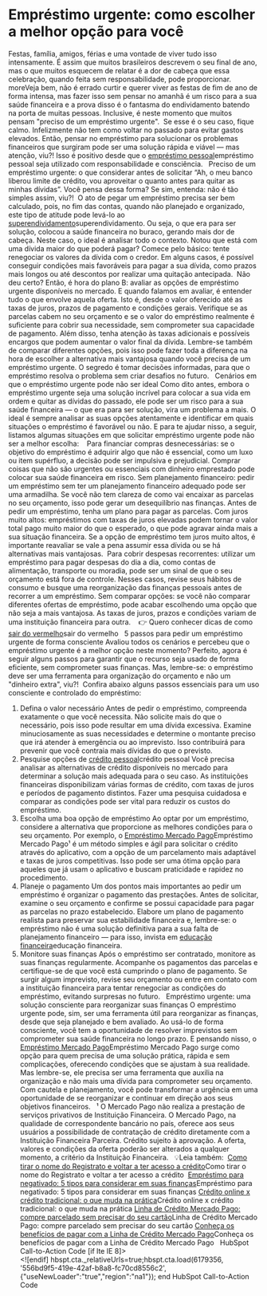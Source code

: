# Empréstimo urgente: como escolher a melhor opção para você

Festas, família, amigos, férias e uma vontade de viver tudo isso intensamente. É assim que muitos brasileiros descrevem o seu final de ano, mas o que muitos esquecem de relatar é a dor de cabeça que essa celebração, quando feita sem responsabilidade, pode proporcionar.
moreVeja bem, não é errado curtir e querer viver as festas de fim de ano de forma intensa, mas fazer isso sem pensar no amanhã é um risco para a sua saúde financeira e a prova disso é o fantasma do endividamento batendo na porta de muitas pessoas. Inclusive, é neste momento que muitos pensam "preciso de um empréstimo urgente". 
Se esse é o seu caso, fique calmo. Infelizmente não tem como voltar no passado para evitar gastos elevados. Então, pensar no empréstimo para solucionar os problemas financeiros que surgiram pode ser uma solução rápida e viável — mas atenção, viu?! Isso é positivo desde que o [empréstimo pessoal](/nao-pagar-emprestimo-pessoal)empréstimo pessoal seja utilizado com responsabilidade e consciência.
 
Preciso de um empréstimo urgente: o que considerar antes de solicitar
“Ah, o meu banco liberou limite de crédito, vou aproveitar o quanto antes para quitar as minhas dívidas”. Você pensa dessa forma? Se sim, entenda: não é tão simples assim, viu?! 
O ato de pegar um empréstimo precisa ser bem calculado, pois, no fim das contas, quando não planejado e organizado, este tipo de atitude pode levá-lo ao [superendividamento](/o-que-e-superendividamento-e-suas-causas)superendividamento. Ou seja, o que era para ser solução, colocou a saúde financeira no buraco, gerando mais dor de cabeça.
Neste caso, o ideal é analisar todo o contexto. Notou que está com uma dívida maior do que poderá pagar? Comece pelo básico: tente renegociar os valores da dívida com o credor. Em alguns casos, é possível conseguir condições mais favoráveis para pagar a sua dívida, como prazos mais longos ou até descontos por realizar uma quitação antecipada. 
Não deu certo? Então, é hora do plano B: avaliar as opções de empréstimo urgente disponíveis no mercado. E quando falamos em avaliar, é entender tudo o que envolve aquela oferta. Isto é, desde o valor oferecido até as taxas de juros, prazos de pagamento e condições gerais. Verifique se as parcelas cabem no seu orçamento e se o valor do empréstimo realmente é suficiente para cobrir sua necessidade, sem comprometer sua capacidade de pagamento.
Além disso, tenha atenção às taxas adicionais e possíveis encargos que podem aumentar o valor final da dívida. Lembre-se também de comparar diferentes opções, pois isso pode fazer toda a diferença na hora de escolher a alternativa mais vantajosa quando você precisa de um empréstimo urgente. O segredo é tomar decisões informadas, para que o empréstimo resolva o problema sem criar desafios no futuro.
 
Cenários em que o empréstimo urgente pode não ser ideal
Como dito antes, embora o empréstimo urgente seja uma solução incrível para colocar a sua vida em ordem e quitar as dívidas do passado, ele pode ser um risco para a sua saúde financeira — o que era para ser solução, vira um problema a mais.
O ideal é sempre analisar as suas opções atentamente e identificar em quais situações o empréstimo é favorável ou não. E para te ajudar nisso, a seguir, listamos algumas situações em que solicitar empréstimo urgente pode não ser a melhor escolha: 
 
Para financiar compras desnecessárias: se o objetivo do empréstimo é adquirir algo que não é essencial, como um luxo ou item supérfluo, a decisão pode ser impulsiva e prejudicial. Comprar coisas que não são urgentes ou essenciais com dinheiro emprestado pode colocar sua saúde financeira em risco.
Sem planejamento financeiro: pedir um empréstimo sem ter um planejamento financeiro adequado pode ser uma armadilha. Se você não tem clareza de como vai encaixar as parcelas no seu orçamento, isso pode gerar um desequilíbrio nas finanças. Antes de pedir um empréstimo, tenha um plano para pagar as parcelas.
Com juros muito altos: empréstimos com taxas de juros elevadas podem tornar o valor total pago muito maior do que o esperado, o que pode agravar ainda mais a sua situação financeira. Se a opção de empréstimo tem juros muito altos, é importante reavaliar se vale a pena assumir essa dívida ou se há alternativas mais vantajosas. 
Para cobrir despesas recorrentes: utilizar um empréstimo para pagar despesas do dia a dia, como contas de alimentação, transporte ou moradia, pode ser um sinal de que o seu orçamento está fora de controle. Nesses casos, revise seus hábitos de consumo e busque uma reorganização das finanças pessoais antes de recorrer a um empréstimo.
Sem comparar opções: se você não comparar diferentes ofertas de empréstimo, pode acabar escolhendo uma opção que não seja a mais vantajosa. As taxas de juros, prazos e condições variam de uma instituição financeira para outra. 
 
👉 Quero conhecer dicas de como [sair do vermelho](/saia-do-vermelho)sair do vermelho
 
5 passos para pedir um empréstimo urgente de forma consciente
Avaliou todos os cenários e percebeu que o empréstimo urgente é a melhor opção neste momento? Perfeito, agora é seguir alguns passos para garantir que o recurso seja usado de forma eficiente, sem comprometer suas finanças. Mas, lembre-se: o empréstimo deve ser uma ferramenta para organização do orçamento e não um "dinheiro extra", viu?! 
Confira abaixo alguns passos essenciais para um uso consciente e controlado do empréstimo:
1. Defina o valor necessário
Antes de pedir o empréstimo, compreenda exatamente o que você necessita. Não solicite mais do que o necessário, pois isso pode resultar em uma dívida excessiva. Examine minuciosamente as suas necessidades e determine o montante preciso que irá atender à emergência ou ao imprevisto. Isso contribuirá para prevenir que você contraia mais dívidas do que o previsto.
2. Pesquise opções de [crédito pessoal](/opcoes-alem-do-credito-pessoal)crédito pessoal
Você precisa analisar as alternativas de crédito disponíveis no mercado para determinar a solução mais adequada para o seu caso. As instituições financeiras disponibilizam várias formas de crédito, com taxas de juros e períodos de pagamento distintos. Fazer uma pesquisa cuidadosa e comparar as condições pode ser vital para reduzir os custos do empréstimo.
3. Escolha uma boa opção de empréstimo
Ao optar por um empréstimo, considere a alternativa que proporcione as melhores condições para o seu orçamento. Por exemplo, o [Empréstimo Mercado Pago](/emprestimo-mercado-pago-tudo-que-voce-precisa-saber)Empréstimo Mercado Pago¹ é um método simples e ágil para solicitar o crédito através do aplicativo, com a opção de um parcelamento mais adaptável e taxas de juros competitivas. Isso pode ser uma ótima opção para aqueles que já usam o aplicativo e buscam praticidade e rapidez no procedimento.
4. Planeje o pagamento
Um dos pontos mais importantes ao pedir um empréstimo é organizar o pagamento das prestações. Antes de solicitar, examine o seu orçamento e confirme se possui capacidade para pagar as parcelas no prazo estabelecido. Elabore um plano de pagamento realista para preservar sua estabilidade financeira e, lembre-se: o empréstimo não é uma solução definitiva para a sua falta de planejamento financeiro — para isso, invista em [educação financeira](/educacao-financeira-como-se-tornar-consumidor-consciente)educação financeira.
5. Monitore suas finanças
Após o empréstimo ser contratado, monitore as suas finanças regularmente. Acompanhe os pagamentos das parcelas e certifique-se de que você está cumprindo o plano de pagamento. Se surgir algum imprevisto, revise seu orçamento ou entre em contato com a instituição financeira para tentar renegociar as condições do empréstimo, evitando surpresas no futuro.
 
Empréstimo urgente: uma solução consciente para reorganizar suas finanças
O empréstimo urgente pode, sim, ser uma ferramenta útil para reorganizar as finanças, desde que seja planejado e bem avaliado. Ao usá-lo de forma consciente, você tem a oportunidade de resolver imprevistos sem comprometer sua saúde financeira no longo prazo.
E pensando nisso, o [Empréstimo Mercado Pago](/passo-a-passo-emprestimo-mercado-pago)Empréstimo Mercado Pago surge como opção para quem precisa de uma solução prática, rápida e sem complicações, oferecendo condições que se ajustam à sua realidade. Mas lembre-se, ele precisa ser uma ferramenta que auxilia na organização e não mais uma dívida para comprometer seu orçamento. 
Com cautela e planejamento, você pode transformar a urgência em uma oportunidade de se reorganizar e continuar em direção aos seus objetivos financeiros.
 
¹ O Mercado Pago não realiza a prestação de serviços privativos de Instituição Financeira. O Mercado Pago, na qualidade de correspondente bancário no país, oferece aos seus usuários a possibilidade de contratação de crédito diretamente com a Instituição Financeira Parceira. Crédito sujeito à aprovação. A oferta, valores e condições da oferta poderão ser alterados a qualquer momento, a critério da Instituição Financeira.
 
💡Leia também: 
[Como tirar o nome do Registrato e voltar a ter acesso a crédito](/tirar-o-nome-do-registrato)Como tirar o nome do Registrato e voltar a ter acesso a crédito 
[Empréstimo para negativado: 5 tipos para considerar em suas finanças](/tipo-de-emprestimo-para-negativado)Empréstimo para negativado: 5 tipos para considerar em suas finanças
[Crédito online x crédito tradicional: o que muda na prática](/credito-online-x-credito-tradicional-o-que-muda-na-pratica)Crédito online x crédito tradicional: o que muda na prática
[Linha de Crédito Mercado Pago: compre parcelado sem precisar do seu cartão](/mercado-credito-compre-parcelado-sem-cartao)Linha de Crédito Mercado Pago: compre parcelado sem precisar do seu cartão
[Conheça os benefícios de pagar com a Linha de Crédito Mercado Pago](/conheca-os-beneficios-de-pagar-com-mercado-credito)Conheça os benefícios de pagar com a Linha de Crédito Mercado Pago
 
HubSpot Call-to-Action Code [if lte IE 8]><div id="hs-cta-ie-element"></div><![endif][](https://cta-redirect.hubspot.com/cta/redirect/6179356/556bd9f5-419e-42af-b8a8-fc70cd8556c2) hbspt.cta._relativeUrls=true;hbspt.cta.load(6179356, '556bd9f5-419e-42af-b8a8-fc70cd8556c2', {"useNewLoader":"true","region":"na1"});  end HubSpot Call-to-Action Code
